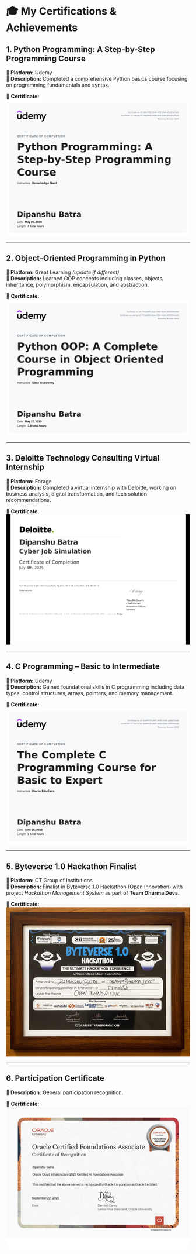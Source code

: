 # 🎓 My Certifications & Achievements

## 1. Python Programming: A Step-by-Step Programming Course  
**📍 Platform:** Udemy  
**📝 Description:** Completed a comprehensive Python basics course focusing on programming fundamentals and syntax.  

📜 **Certificate:**  
![Python Certificate](./149639313.jpg)

---

## 2. Object-Oriented Programming in Python  
**📍 Platform:** Great Learning *(update if different)*  
**📝 Description:** Learned OOP concepts including classes, objects, inheritance, polymorphism, encapsulation, and abstraction.  

📜 **Certificate:**  
![OOP in Python Certificate](./UC-772a2989-bbeb-4395-84d4-0255154bb094.jpg)

---

## 3. Deloitte Technology Consulting Virtual Internship  
**📍 Platform:** Forage  
**📝 Description:** Completed a virtual internship with Deloitte, working on business analysis, digital transformation, and tech solution recommendations.  

📜 **Certificate:**  
![Deloitte Internship Certificate](./E9pA6qsdbeyEkp3ti_9PBTqmSxAf6zZTseP_R88cgDrGfwd3LoHAn_1751614215224_completion_certificate_page-0001.jpg)

---

## 4. C Programming – Basic to Intermediate  
**📍 Platform:** Udemy  
**📝 Description:** Gained foundational skills in C programming including data types, control structures, arrays, pointers, and memory management.  

📜 **Certificate:**  
![C Programming Certificate](./UC-6a964178-d967-4500-9338-ca5bbf7fcb42.jpg)

---

## 5. Byteverse 1.0 Hackathon Finalist  
**📍 Platform:** CT Group of Institutions  
**📝 Description:** Finalist in Byteverse 1.0 Hackathon (Open Innovation) with project *Hackathon Management System* as part of **Team Dharma Devs**.  

📜 **Certificate:**  
![Byteverse Hackathon Certificate](./bytverse1.0.png)

---

## 6. Participation Certificate  
**📝 Description:** General participation recognition.  

📜 **Certificate:**  
![Participation Certificate](./ORACLE.jpg)
